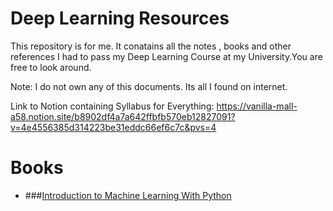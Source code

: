 # Deep Learning Resources
 This repository is for me. It conatains all the notes , books and other references I had to pass my Deep Learning Course at my University.You are free to look around.  
 
 Note: I do not own any of this documents. Its all I found on internet.


Link to Notion containing Syllabus for Everything: https://vanilla-mall-a58.notion.site/b8902df4a7a642ffbfb570eb12827091?v=4e4556385d314223be31eddc66ef6c7c&pvs=4 


# Books 

- ###[Introduction to Machine Learning With Python](https://learning.oreilly.com/library/view/introduction-to-machine/9781449369880/)
